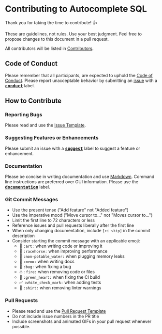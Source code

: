# Contributing to Autocomplete SQL
Thank you for taking the time to contribute! :+1:

These are guidelines, not rules. Use your best judgment. Feel free to propose changes to this document in a pull request.

All contributors will be listed in [Contributors].

## Code of Conduct
Please remember that all participants, are expected to uphold the [Code of Conduct]. Please report unacceptable behavior by submitting an [issue] with a <kbd>**[conduct]**</kbd> label.

## How to Contribute
### Reporting Bugs
Please read and use the [Issue Template].

### Suggesting Features or Enhancements
Please submit an issue with a <kbd>**[suggest]**</kbd> label to suggest a feature or enhancement.

### Documentation
Please be concise in writing documentation and use [Markdown]. Command line instructions are preferred over GUI information. Please use the <kbd>**[documentation]**</kbd> label.

### Git Commit Messages
- Use the present tense ("Add feature" not "Added feature")
- Use the imperative mood ("Move cursor to..." not "Moves cursor to...")
- Limit the first line to 72 characters or less
- Reference issues and pull requests liberally after the first line
- When only changing documentation, include `[ci skip]` in the commit description
- Consider starting the commit message with an applicable emoji:
    - :art: `:art:` when writing code or improving it
    - :racehorse: `:racehorse:` when improving performance
    - :non-potable_water: `:non-potable_water:` when plugging memory leaks
    - :memo: `:memo:` when writing docs
    - :bug: `:bug:` when fixing a bug
    - :fire: `:fire:` when removing code or files
    - :green_heart: `:green_heart:` when fixing the CI build
    - :white_check_mark: `:white_check_mark:` when adding tests
    - :shirt: `:shirt:` when removing linter warnings

### Pull Requests
- Please read and use the [Pull Request Template]
- Do not include issue numbers in the PR title
- Include screenshots and animated GIFs in your pull request whenever possible.

[Code of Conduct]: https://github.com/webdevel/autocomplete-sql/blob/master/CODE_OF_CONDUCT.md
[Contributors]: https://github.com/webdevel/autocomplete-sql/blob/master/CONTRIBUTORS.md
[conduct]: https://github.com/webdevel/autocomplete-sql/labels/conduct
[documentation]: https://github.com/webdevel/autocomplete-sql/labels/documentation
[suggest]: https://github.com/webdevel/autocomplete-sql/labels/suggest
[issue]: https://github.com/webdevel/autocomplete-sql/issues
[Issue Template]: https://github.com/webdevel/autocomplete-sql/blob/master/ISSUE_TEMPLATE.md
[Pull Request Template]: https://github.com/webdevel/autocomplete-sql/blob/master/PULL_REQUEST_TEMPLATE.md
[Markdown]: https://daringfireball.net/projects/markdown
